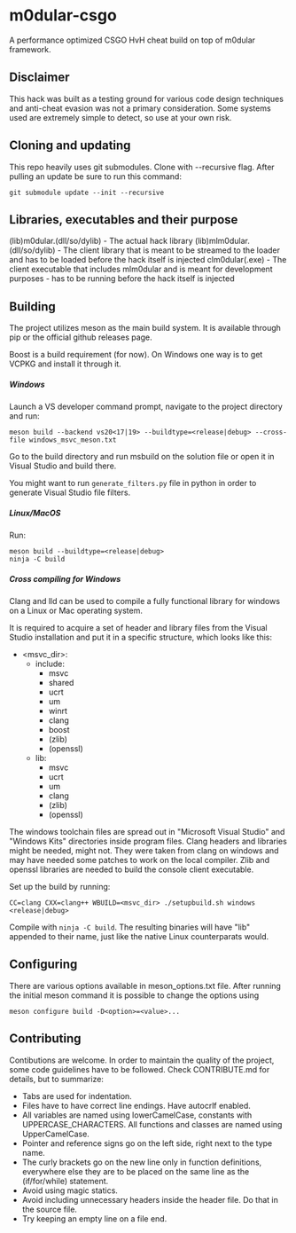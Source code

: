 # m0dular-csgo

A performance optimized CSGO HvH cheat build on top of m0dular framework.

## Disclaimer

This hack was built as a testing ground for various code design techniques and anti-cheat evasion was not a primary consideration. Some systems used are extremely simple to detect, so use at your own risk.

## Cloning and updating

This repo heavily uses git submodules. Clone with --recursive flag. After pulling an update be sure to run this command:
```
git submodule update --init --recursive
```

## Libraries, executables and their purpose

(lib)m0dular.(dll/so/dylib) - The actual hack library
(lib)mlm0dular.(dll/so/dylib) - The client library that is meant to be streamed to the loader and has to be loaded before the hack itself is injected
clm0dular(.exe) - The client executable that includes mlm0dular and is meant for development purposes - has to be running before the hack itself is injected

## Building

The project utilizes meson as the main build system. It is available through pip or the official github releases page.

Boost is a build requirement (for now). On Windows one way is to get VCPKG and install it through it.

##### Windows
Launch a VS developer command prompt, navigate to the project directory and run:
```
meson build --backend vs20<17|19> --buildtype=<release|debug> --cross-file windows_msvc_meson.txt
```
Go to the build directory and run msbuild on the solution file or open it in Visual Studio and build there.

You might want to run `generate_filters.py` file in python in order to generate Visual Studio file filters.

##### Linux/MacOS
Run:
```
meson build --buildtype=<release|debug>
ninja -C build
```

##### Cross compiling for Windows
Clang and lld can be used to compile a fully functional library for windows on a Linux or Mac operating system.

It is required to acquire a set of header and library files from the Visual Studio installation and put it in a specific structure, which looks like this:
- \<msvc_dir\>:
	- include:
		- msvc
		- shared
		- ucrt
		- um
		- winrt
		- clang
		- boost
		- (zlib)
		- (openssl)
	- lib:
		- msvc
		- ucrt
		- um
		- clang
		- (zlib)
		- (openssl)

The windows toolchain files are spread out in "Microsoft Visual Studio" and "Windows Kits" directories inside program files. Clang headers and libraries might be needed, might not. They were taken from clang on windows and may have needed some patches to work on the local compiler. Zlib and openssl libraries are needed to build the console client executable.

Set up the build by running:
```
CC=clang CXX=clang++ WBUILD=<msvc_dir> ./setupbuild.sh windows <release|debug>
```
Compile with `ninja -C build`. The resulting binaries will have "lib" appended to their name, just like the native Linux counterparats would.

## Configuring

There are various options available in meson_options.txt file. After running the initial meson command it is possible to change the options using
```
meson configure build -D<option>=<value>...
```

## Contributing

Contibutions are welcome. In order to maintain the quality of the project, some code guidelines have to be followed. Check CONTRIBUTE.md for details, but to summarize:
- Tabs are used for indentation.
- Files have to have correct line endings. Have autocrlf enabled.
- All variables are named using lowerCamelCase, constants with UPPERCASE_CHARACTERS. All functions and classes are named using UpperCamelCase.
- Pointer and reference signs go on the left side, right next to the type name.
- The curly brackets go on the new line only in function definitions, everywhere else they are to be placed on the same line as the (if/for/while) statement.
- Avoid using magic statics.
- Avoid including unnecessary headers inside the header file. Do that in the source file.
- Try keeping an empty line on a file end.
